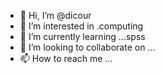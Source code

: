 - 👋 Hi, I’m @dicour
- 👀 I’m interested in .computing
- 🌱 I’m currently learning ...spss
- 💞️ I’m looking to collaborate on ...
- 📫 How to reach me ...

<!---
dicour/dicour is a ✨ special ✨ repository because its `README.md` (this file) appears on your GitHub profile.
You can click the Preview link to take a look at your changes.
--->
